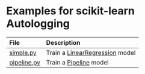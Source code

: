 # Examples for scikit-learn Autologging

| File                         | Description                          |
| :--------------------------- | :----------------------------------- |
| [simple.py](./simple.py)     | Train a [LinearRegression][lr] model |
| [pipeline.py](./pipeline.py) | Train a [Pipeline][pipe] model       |

[lr]: https://scikit-learn.org/stable/modules/generated/sklearn.linear_model.LinearRegression.html
[pipe]: https://scikit-learn.org/stable/modules/generated/sklearn.pipeline.Pipeline.html
